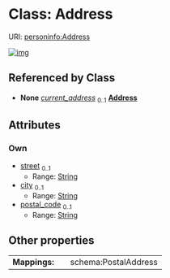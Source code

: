 
# Class: Address




URI: [personinfo:Address](https://w3id.org/linkml/examples/personinfo/Address)


[![img](https://yuml.me/diagram/nofunky;dir:TB/class/[Person]++-%20current_address%200..1>[Address&#124;street:string%20%3F;city:string%20%3F;postal_code:string%20%3F],[Person])](https://yuml.me/diagram/nofunky;dir:TB/class/[Person]++-%20current_address%200..1>[Address&#124;street:string%20%3F;city:string%20%3F;postal_code:string%20%3F],[Person])

## Referenced by Class

 *  **None** *[current_address](current_address.md)*  <sub>0..1</sub>  **[Address](Address.md)**

## Attributes


### Own

 * [street](street.md)  <sub>0..1</sub>
     * Range: [String](types/String.md)
 * [city](city.md)  <sub>0..1</sub>
     * Range: [String](types/String.md)
 * [postal_code](postal_code.md)  <sub>0..1</sub>
     * Range: [String](types/String.md)

## Other properties

|  |  |  |
| --- | --- | --- |
| **Mappings:** | | schema:PostalAddress |


